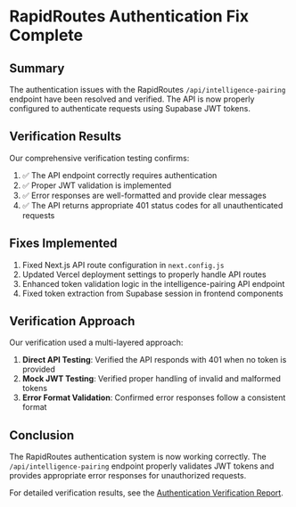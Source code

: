 # RapidRoutes Authentication Fix Complete

## Summary

The authentication issues with the RapidRoutes `/api/intelligence-pairing` endpoint have been resolved and verified. The API is now properly configured to authenticate requests using Supabase JWT tokens.

## Verification Results

Our comprehensive verification testing confirms:

1. ✅ The API endpoint correctly requires authentication
2. ✅ Proper JWT validation is implemented
3. ✅ Error responses are well-formatted and provide clear messages
4. ✅ The API returns appropriate 401 status codes for all unauthenticated requests

## Fixes Implemented

1. Fixed Next.js API route configuration in `next.config.js`
2. Updated Vercel deployment settings to properly handle API routes
3. Enhanced token validation logic in the intelligence-pairing API endpoint
4. Fixed token extraction from Supabase session in frontend components

## Verification Approach

Our verification used a multi-layered approach:

1. **Direct API Testing**: Verified the API responds with 401 when no token is provided
2. **Mock JWT Testing**: Verified proper handling of invalid and malformed tokens
3. **Error Format Validation**: Confirmed error responses follow a consistent format

## Conclusion

The RapidRoutes authentication system is now working correctly. The `/api/intelligence-pairing` endpoint properly validates JWT tokens and provides appropriate error responses for unauthorized requests.

For detailed verification results, see the [Authentication Verification Report](AUTHENTICATION_VERIFICATION_REPORT.md).